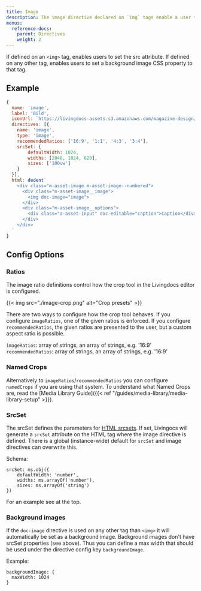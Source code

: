 ```yaml
---
title: Image
description: The image directive declared on `img` tags enable a user to make the image editable.
menus:
  reference-docs:
    parent: Directives
    weight: 2
---
```


If defined on an `<img>` tag, enables users to set the src attribute.
If defined on any other tag, enables users to set a background image CSS property to that tag.

## Example

```js
{
  name: 'image',
  label: 'Bild',
  iconUrl: `https://livingdocs-assets.s3.amazonaws.com/magazine-design/assets/images/icons-components/icon_image.svg`,
  directives: [{
    name: 'image',
    type: 'image',
    recommendedRatios: ['16:9', '1:1', '4:3', '3:4'],
    srcSet: {
        defaultWidth: 1024,
        widths: [2048, 1024, 620],
        sizes: ['100vw']
    }
  }],
  html: dedent`
    <div class="m-asset-image m-asset-image--numbered">
      <div class="m-asset-image__image">
        <img doc-image="image">
      </div>
      <div class="m-asset-image__options">
        <div class="a-asset-input" doc-editable="caption">Caption</div>
      </div>
    </div>
  `
}
```

## Config Options
### Ratios

The image ratio definitions control how the crop tool in the Livingdocs editor is configured.

{{< img src="./image-crop.png" alt="Crop presets" >}}

There are two ways to configure how the crop tool behaves. If you configure `imageRatios`, one of the given ratios is enforced.
If you configure `recommendedRatios`, the given ratios are presented to the user, but a custom aspect ratio is possible.

`imageRatios`: array of strings, an array of strings, e.g. '16:9'
`recommendedRatios`: array of strings, an array of strings, e.g. '16:9'

### Named Crops
Alternatively to `imageRatios`/`recommendedRatios` you can configure `namedCrops` if you are using that system.
To understand what Named Crops are, read the [Media Library Guide]({{< ref "/guides/media-library/media-library-setup" >}}).

### SrcSet

The srcSet defines the parameters for [HTML srcsets](https://developer.mozilla.org/en-US/docs/Learn/HTML/Multimedia_and_embedding/Responsive_images). If set, Livingocs will generate a `srcSet` attribute on the HTML tag where the image directive is defined. There is a global (instance-wide) default for `srcSet` and image directives can overwrite this.

Schema:
```
srcSet: ms.obj({
    defaultWidth: 'number',
    widths: ms.arrayOf('number'),
    sizes: ms.arrayOf('string')
})
```

For an example see at the top.

### Background images

If the `doc-image` directive is used on any other tag than `<img>` it will automatically be set as a background image.
Background images don't have srcSet properties (see above). Thus you can define a max width that should be used under the directive config key `backgroundImage`.

Example:
```
backgroundImage: {
  maxWidth: 1024
}
```
